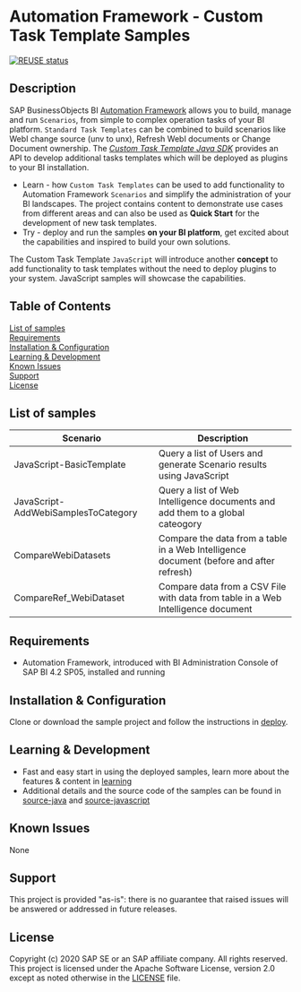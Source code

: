 # Automation Framework - Custom Task Template Samples

[![REUSE status](https://api.reuse.software/badge/github.com/SAP-samples/boe-custom-task-template)](https://api.reuse.software/info/github.com/SAP-samples/boe-custom-task-template)

## Description
SAP BusinessObjects BI [Automation Framework](https://help.sap.com/viewer/55dcdd714f614d1ca77af92b79ff5e44/4.2.5/en-US) allows you to build, manage and run `Scenarios`, from simple to complex operation tasks of your BI platform. 
`Standard Task Templates` can be combined to build scenarios like WebI change source (unv to unx), Refresh WebI documents or Change Document ownership. 
The [*Custom Task Template Java SDK*](https://blogs.sap.com/2017/12/08/how-to-create-a-custom-task-template-for-bi-automation-framework) provides an API to develop additional tasks templates which will be deployed as plugins to your BI installation.

 * Learn -  how `Custom Task Templates` can be used to add functionality to Automation Framework `Scenarios` and simplify the administration of your BI landscapes.
   The project contains content to demonstrate use cases from different areas and can also be used as **Quick Start** for the development of new task templates. 
 * Try - deploy and run the samples **on your BI platform**, get excited about the capabilities and inspired to build your own solutions. 

The Custom Task Template `JavaScript` will introduce another **concept** to add functionality to task templates without the need to deploy plugins to your system. JavaScript samples will showcase the capabilities.

## Table of Contents
[List of samples](#samples)  
[Requirements](#requirements)  
[Installation & Configuration](#installation)  
[Learning & Development](#learning)  
[Known Issues](#knownissues)  
[Support](#support)  
[License](#license)  

<a name='samples'>

## List of samples

  Scenario          | Description
  ----------------- | -------------------------------------------------------------------------------------------------
  JavaScript-BasicTemplate | Query a list of Users and generate Scenario results using JavaScript
  JavaScript-AddWebiSamplesToCategory  |  Query a list of Web Intelligence documents and add them to a global cateogory  
  CompareWebiDatasets | Compare the data from a table in a Web Intelligence document (before and after refresh)  
  CompareRef_WebiDataset | Compare data from a CSV File with data from table in a Web Intelligence document  
  


<a name='requirements'>

## Requirements
* Automation Framework, introduced with BI Administration Console of SAP BI 4.2 SP05, installed and running 

<a name='installation'>

## Installation & Configuration
Clone or download the sample project and follow the instructions in [deploy](deploy/README.md).

<a name='learning'>

## Learning & Development
* Fast and easy start in using the deployed samples, learn more about the features & content in [learning](learning/README.md)  
* Additional details and the source code of the samples can be found in [source-java](source-java/README.md) and [source-javascript](source-javascript/README.md)  


<a name='knownissues'>

## Known Issues
None


<a name='support'>

## Support
This project is provided "as-is": there is no guarantee that raised issues will be answered or addressed in future releases.

<a name='license'>

## License
Copyright (c) 2020 SAP SE or an SAP affiliate company. All rights reserved. This project is licensed under the Apache Software License, version 2.0 except as noted otherwise in the [LICENSE](LICENSES/Apache-2.0.txt) file.
